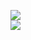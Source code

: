 [![](https://img.shields.io/badge/Made%20With-Github%20Spray-lightgrey.svg?style=for-the-badge&logo=github)](https://github.com/Annihil/github-spray#6029)  
[![](https://i.imgur.com/2DrTn0Z.gif)](https://github.com/Annihil/github-spray)
